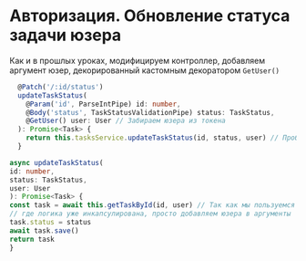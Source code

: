 # Авторизация. Обновление статуса задачи юзера

Как и в прошлых уроках, модифицируем контроллер, добавляем аргумент юзер, декорированный кастомным декоратором `GetUser()`
```typescript
  @Patch('/:id/status')
  updateTaskStatus(
    @Param('id', ParseIntPipe) id: number,
    @Body('status', TaskStatusValidationPipe) status: TaskStatus,
    @GetUser() user: User // Забираем юзера из токена
  ): Promise<Task> {
    return this.tasksService.updateTaskStatus(id, status, user) // Пробрасываем юзера в метод сервиса
  }
```

```typescript
async updateTaskStatus(
id: number,
status: TaskStatus,
user: User
): Promise<Task> {
const task = await this.getTaskById(id, user) // Так как мы пользуемся методом репозитория, 
// где логика уже инкапсулирована, просто добавляем юзера в аргументы
task.status = status
await task.save()
return task
}
```

